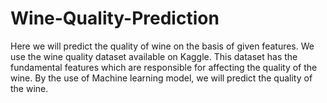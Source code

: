 # Wine-Quality-Prediction
Here we will predict the quality of wine on the basis of given features. We use the wine quality dataset available on Kaggle. This dataset has the fundamental features which are responsible for affecting the quality of the wine. By the use of Machine learning model, we will predict the quality of the wine.
